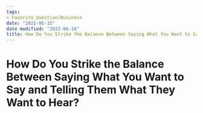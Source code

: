 ```yaml
---
tags:
- Favorite_Question/Business
date: "2022-06-15"
date modified: "2022-06-16"
title: How Do You Strike the Balance Between Saying What You Want to Say and Telling Them What They Want to Hear?
---
```


# How Do You Strike the Balance Between Saying What You Want to Say and Telling Them What They Want to Hear?
